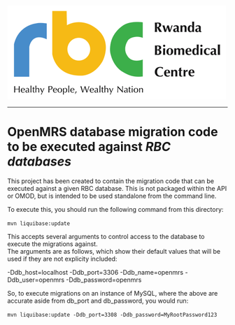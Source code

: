 ![alt tag](images/rbc-logo.png)

-----

# OpenMRS database migration code to be executed against _RBC databases_

This project has been created to contain the migration code that can be executed against a given RBC database. This is not packaged within the API or OMOD, but is intended to be used standalone from the command line.

To execute this, you should run the following command from this directory:

`mvn liquibase:update`

This accepts several arguments to control access to the database to execute the migrations against.  
The arguments are as follows, which show their default values that will be used if they are not explicity included:

-Ddb_host=localhost
-Ddb_port=3306
-Ddb_name=openmrs
-Ddb_user=openmrs
-Ddb_password=openmrs

So, to execute migrations on an instance of MySQL, where the above are accurate aside from db_port and db_password,
you would run:

`mvn liquibase:update -Ddb_port=3308 -Ddb_password=MyRootPassword123`
